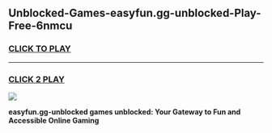 
## Unblocked-Games-easyfun.gg-unblocked-Play-Free-6nmcu
<h3>
<a href="https://premium76.site?title=easyfun.gg-unblocked&ref=12A">CLICK TO PLAY</a></h3>
<hr>

<h3>
<a href="https://premium76.site?title=easyfun.gg-unblocked&ref=12A">CLICK 2 PLAY</a>
  
</h3>

<a href="https://premium76.site?title=easyfun.gg-unblocked&ref=12A"><img src="https://clearcache.store/games.png"></a>


**easyfun.gg-unblocked games unblocked: Your Gateway to Fun and Accessible Online Gaming**
